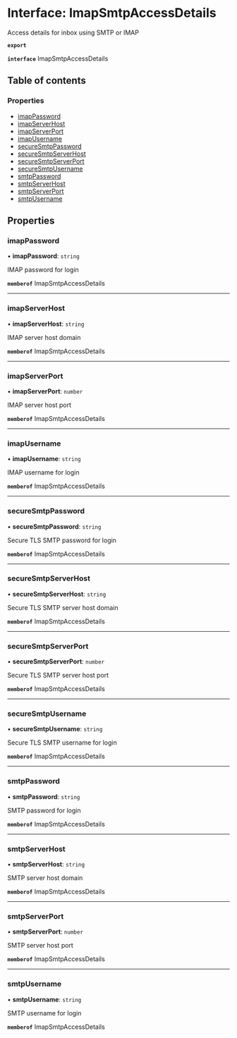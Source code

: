 # Interface: ImapSmtpAccessDetails

Access details for inbox using SMTP or IMAP

**`export`**

**`interface`** ImapSmtpAccessDetails

## Table of contents

### Properties

- [imapPassword](ImapSmtpAccessDetails.md#imappassword)
- [imapServerHost](ImapSmtpAccessDetails.md#imapserverhost)
- [imapServerPort](ImapSmtpAccessDetails.md#imapserverport)
- [imapUsername](ImapSmtpAccessDetails.md#imapusername)
- [secureSmtpPassword](ImapSmtpAccessDetails.md#securesmtppassword)
- [secureSmtpServerHost](ImapSmtpAccessDetails.md#securesmtpserverhost)
- [secureSmtpServerPort](ImapSmtpAccessDetails.md#securesmtpserverport)
- [secureSmtpUsername](ImapSmtpAccessDetails.md#securesmtpusername)
- [smtpPassword](ImapSmtpAccessDetails.md#smtppassword)
- [smtpServerHost](ImapSmtpAccessDetails.md#smtpserverhost)
- [smtpServerPort](ImapSmtpAccessDetails.md#smtpserverport)
- [smtpUsername](ImapSmtpAccessDetails.md#smtpusername)

## Properties

### <a id="imappassword" name="imappassword"></a> imapPassword

• **imapPassword**: `string`

IMAP password for login

**`memberof`** ImapSmtpAccessDetails

___

### <a id="imapserverhost" name="imapserverhost"></a> imapServerHost

• **imapServerHost**: `string`

IMAP server host domain

**`memberof`** ImapSmtpAccessDetails

___

### <a id="imapserverport" name="imapserverport"></a> imapServerPort

• **imapServerPort**: `number`

IMAP server host port

**`memberof`** ImapSmtpAccessDetails

___

### <a id="imapusername" name="imapusername"></a> imapUsername

• **imapUsername**: `string`

IMAP username for login

**`memberof`** ImapSmtpAccessDetails

___

### <a id="securesmtppassword" name="securesmtppassword"></a> secureSmtpPassword

• **secureSmtpPassword**: `string`

Secure TLS SMTP password for login

**`memberof`** ImapSmtpAccessDetails

___

### <a id="securesmtpserverhost" name="securesmtpserverhost"></a> secureSmtpServerHost

• **secureSmtpServerHost**: `string`

Secure TLS SMTP server host domain

**`memberof`** ImapSmtpAccessDetails

___

### <a id="securesmtpserverport" name="securesmtpserverport"></a> secureSmtpServerPort

• **secureSmtpServerPort**: `number`

Secure TLS SMTP server host port

**`memberof`** ImapSmtpAccessDetails

___

### <a id="securesmtpusername" name="securesmtpusername"></a> secureSmtpUsername

• **secureSmtpUsername**: `string`

Secure TLS SMTP username for login

**`memberof`** ImapSmtpAccessDetails

___

### <a id="smtppassword" name="smtppassword"></a> smtpPassword

• **smtpPassword**: `string`

SMTP password for login

**`memberof`** ImapSmtpAccessDetails

___

### <a id="smtpserverhost" name="smtpserverhost"></a> smtpServerHost

• **smtpServerHost**: `string`

SMTP server host domain

**`memberof`** ImapSmtpAccessDetails

___

### <a id="smtpserverport" name="smtpserverport"></a> smtpServerPort

• **smtpServerPort**: `number`

SMTP server host port

**`memberof`** ImapSmtpAccessDetails

___

### <a id="smtpusername" name="smtpusername"></a> smtpUsername

• **smtpUsername**: `string`

SMTP username for login

**`memberof`** ImapSmtpAccessDetails
